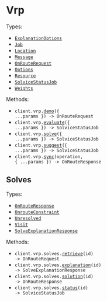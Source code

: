 # Vrp

Types:

- <code><a href="./src/resources/vrp/vrp.ts">ExplanationOptions</a></code>
- <code><a href="./src/resources/vrp/vrp.ts">Job</a></code>
- <code><a href="./src/resources/vrp/vrp.ts">Location</a></code>
- <code><a href="./src/resources/vrp/vrp.ts">Message</a></code>
- <code><a href="./src/resources/vrp/vrp.ts">OnRouteRequest</a></code>
- <code><a href="./src/resources/vrp/vrp.ts">Options</a></code>
- <code><a href="./src/resources/vrp/vrp.ts">Resource</a></code>
- <code><a href="./src/resources/vrp/vrp.ts">SolviceStatusJob</a></code>
- <code><a href="./src/resources/vrp/vrp.ts">Weights</a></code>

Methods:

- <code title="get /v2/vrp/demo">client.vrp.<a href="./src/resources/vrp/vrp.ts">demo</a>({ ...params }) -> OnRouteRequest</code>
- <code title="post /v2/vrp/evaluate">client.vrp.<a href="./src/resources/vrp/vrp.ts">evaluate</a>({ ...params }) -> SolviceStatusJob</code>
- <code title="post /v2/vrp/solve">client.vrp.<a href="./src/resources/vrp/vrp.ts">solve</a>({ ...params }) -> SolviceStatusJob</code>
- <code title="post /v2/vrp/suggest">client.vrp.<a href="./src/resources/vrp/vrp.ts">suggest</a>({ ...params }) -> SolviceStatusJob</code>
- <code title="post /v2/vrp/sync/{operation}">client.vrp.<a href="./src/resources/vrp/vrp.ts">sync</a>(operation, { ...params }) -> OnRouteResponse</code>

## Solves

Types:

- <code><a href="./src/resources/vrp/solves.ts">OnRouteResponse</a></code>
- <code><a href="./src/resources/vrp/solves.ts">OnrouteConstraint</a></code>
- <code><a href="./src/resources/vrp/solves.ts">Unresolved</a></code>
- <code><a href="./src/resources/vrp/solves.ts">Visit</a></code>
- <code><a href="./src/resources/vrp/solves.ts">SolveExplanationResponse</a></code>

Methods:

- <code title="get /v2/vrp/jobs/{id}">client.vrp.solves.<a href="./src/resources/vrp/solves.ts">retrieve</a>(id) -> OnRouteRequest</code>
- <code title="get /v2/vrp/jobs/{id}/explanation">client.vrp.solves.<a href="./src/resources/vrp/solves.ts">explanation</a>(id) -> SolveExplanationResponse</code>
- <code title="get /v2/vrp/jobs/{id}/solution">client.vrp.solves.<a href="./src/resources/vrp/solves.ts">solution</a>(id) -> OnRouteResponse</code>
- <code title="get /v2/vrp/jobs/{id}/status">client.vrp.solves.<a href="./src/resources/vrp/solves.ts">status</a>(id) -> SolviceStatusJob</code>

